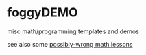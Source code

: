 # foggyDEMO
misc math/programming templates and demos

see also some [possibly-wrong math lessons](https://sparshsah.github.io/tablinum/lessons.html)

